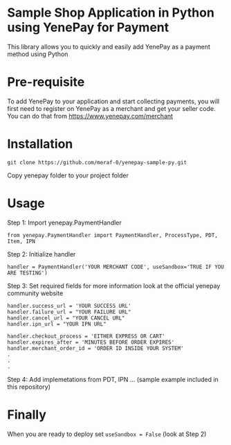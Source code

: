 # Sample Shop Application in Python using YenePay for Payment

This library allows you to quickly and easily add YenePay as a payment method using Python

# Pre-requisite

To add YenePay to your application and start collecting payments, you will first need to register on YenePay as a merchant and get your seller code. You can do that from https://www.yenepay.com/merchant

# Installation

```
git clone https://github.com/meraf-0/yenepay-sample-py.git
```

Copy yenepay folder to your project folder

# Usage

Step 1: Import yenepay.PaymentHandler
```
from yenepay.PaymentHandler import PaymentHandler, ProcessType, PDT, Item, IPN
```

Step 2: Initialize handler
```
handler = PaymentHandler('YOUR MERCHANT CODE', useSandbox='TRUE IF YOU ARE TESTING')
```

Step 3: Set required fields for more information look at the official yenepay community website
```
handler.success_url = 'YOUR SUCCESS URL'
handler.failure_url = "YOUR FAILURE URL"
handler.cancel_url = "YOUR CANCEL URL"
handler.ipn_url = "YOUR IPN URL"

handler.checkout_process = 'EITHER EXPRESS OR CART'
handler.expires_after = 'MINUTES BEFORE ORDER EXPIRES'
handler.merchant_order_id = 'ORDER ID INSIDE YOUR SYSTEM'
.
.
.
```

Step 4: Add implemetations from PDT, IPN ... (sample example included in this repository)

# Finally
 When you are ready to deploy set ```useSandbox = False``` (look at Step 2)


